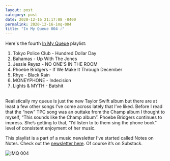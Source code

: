 ```yaml
---
layout: post
category: post
date: 2020-12-16 21:17:08 -0400
permalink: 2020-12-16-imq-004
title: "In My Queue 004 🎶"
---
```


Here's the fourth <a href="https://music.apple.com/ca/playlist/in-my-queue-004/pl.u-vxWq33CzWp9AA">In My Queue</a> playlist: 

1. Tokyo Police Club - Hundred Dollar Day
2. Bahamas - Up With The Jones
3. Jessie Reyez - NO ONE'S IN THE ROOM
4. Phoebe Bridgers - If We Make It Through December
5. Rhye - Black Rain
6. MONEYPHONE - Indecision
7. Lights & MYTH - Batshit

<br />
Realistically my queue is just the new Taylor Swift album but there are at least a few other songs I’ve come across lately that I’ve liked. Before I read that the “new” TPC song was an outtake from the Champ album I thought to myself, “This sounds like the Champ album”. Phoebe Bridgers continues to impress. She’s getting to that, “I’d listen to to them sing the phone book” level of consistent enjoyment of her music. 
 
This playlist is a part of a music newsletter I’ve started called Notes on Notes. Check out the [newsletter here](https://notesnotes.substack.com/). Of course it’s on Substack.

<img src="http://jonkit.ca/cdn/imq/imq-004.jpeg" alt="IMQ 004" />